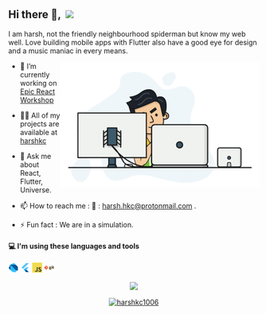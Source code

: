 ## Hi there 👋, &nbsp;![](https://visitor-badge.glitch.me/badge?page_id=harshkc.harshkc)

I am harsh, not the friendly neighbourhood spiderman but know my web well. Love building mobile apps with Flutter also have a good eye for design and a music maniac in every means.

<img align="right" alt="Developer GIF" src="https://github.com/harshkc/harshkc/blob/master/developer.gif?raw=true" width="400" height="auto" />

- 🔭 I’m currently working on [Epic React Workshop](https://github.com/harshkc/KCD-Workshop-Solutions)

- 👨‍💻 All of my projects are available at [harshkc](http://harshkc.me)

- 💬 Ask me about React, Flutter, Universe.

- 📫 How to reach me : 📩 : harsh.hkc@protonmail.com .

- ⚡ Fun fact : We are in a simulation.

#### 💻 I'm using these languages and tools 

<code><img height="20" src="https://raw.githubusercontent.com/github/explore/80688e429a7d4ef2fca1e82350fe8e3517d3494d/topics/dart/dart.png"></code>
<code><img height="20" src="https://raw.githubusercontent.com/github/explore/80688e429a7d4ef2fca1e82350fe8e3517d3494d/topics/flutter/flutter.png"></code>
<code><img height="20" src="https://raw.githubusercontent.com/github/explore/80688e429a7d4ef2fca1e82350fe8e3517d3494d/topics/javascript/javascript.png"></code>
<code><img height="20" src="https://raw.githubusercontent.com/github/explore/80688e429a7d4ef2fca1e82350fe8e3517d3494d/topics/git/git.png"></code>

<p align="center">
<img align="center" src="https://github-readme-stats.vercel.app/api?username=harshkc&count_private=true&show_icons=true"/>
</p>

<p align="center">
<a href="https://linkedin.com/in/harshkc1006" target="blank"><img align="center" src="https://cdn.jsdelivr.net/npm/simple-icons@3.0.1/icons/linkedin.svg" alt="harshkc1006" height="20" width="20" /></a>
</p>
